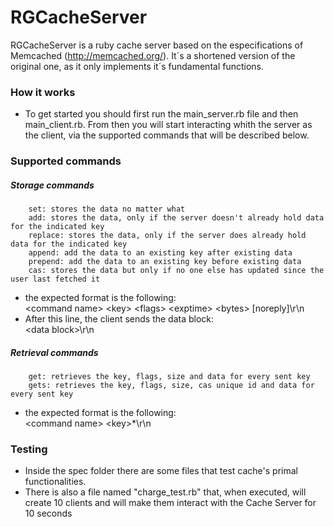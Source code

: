 # RGCacheServer

RGCacheServer is a ruby cache server based on the especifications of Memcached (http://memcached.org/). It´s a shortened version of the original one, as it only implements it´s fundamental functions.

### How it works

- To get started you should first run the main_server.rb file and then main_client.rb. From then you will start interacting     whith the server as the client, via the supported commands that will be described below. 


### Supported commands

##### Storage commands
        
        set: stores the data no matter what
        add: stores the data, only if the server doesn't already hold data for the indicated key
        replace: stores the data, only if the server does already hold data for the indicated key
        append: add the data to an existing key after existing data
        prepend: add the data to an existing key before existing data
        cas: stores the data but only if no one else has updated since the user last fetched it
- the expected format is the following:<br>
\<command name\> \<key\> \<flags\> \<exptime\> \<bytes\> [noreply]\r\n
- After this line, the client sends the data block:<br>
\<data block\>\r\n
        
##### Retrieval commands


        get: retrieves the key, flags, size and data for every sent key
        gets: retrieves the key, flags, size, cas unique id and data for every sent key
        
- the expected format is the following:<br>
\<command name\> \<key\>*\r\n

### Testing

- Inside the spec folder there are some files that test cache's primal functionalities.
- There is also a file named "charge_test.rb" that, when executed, will create 10 clients and will make them interact with the Cache Server for 10 seconds
